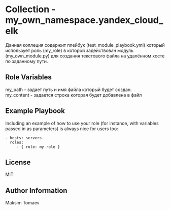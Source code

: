 Collection - my_own_namespace.yandex_cloud_elk 
=========

Данная коллеция содержит плейбук (test_module_playbook.yml) который использует роль (my_role) в которой задействован модуль (my_own_module.py) для создания текстового файла на удалённом хосте по заданному пути.


Role Variables
--------------
my_path - задает путь и имя файла который будет создан.  
my_content - задается строка которая будет добавлена в файл



Example Playbook
----------------

Including an example of how to use your role (for instance, with variables passed in as parameters) is always nice for users too:

    - hosts: servers
      roles:
         - { role: my role }

License
-------

MIT

Author Information
------------------

Maksim Tomaev
